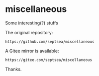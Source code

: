 # miscellaneous

Some interesting(?) stuffs

The original repository:

```
https://github.com/septsea/miscellaneous
```

A Gitee mirror is available:

```
https://gitee.com/septsea/miscellaneous
```

Thanks.
